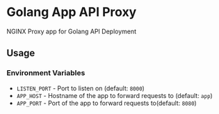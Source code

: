 # Golang App API Proxy

NGINX Proxy app for Golang API Deployment

## Usage

### Environment Variables

  * `LISTEN_PORT` - Port to listen on (default: `8000`)
  * `APP_HOST` - Hostname of the app to forward requests to (default: `app`)
  * `APP_PORT` - Port of the app to forward requests to(default: `8080`)
